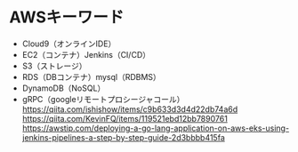 # AWSキーワード
-   Cloud9（オンラインIDE）
-   EC2（コンテナ）Jenkins（CI/CD）
-   S3（ストレージ）
-   RDS（DBコンテナ）mysql（RDBMS）
-   DynamoDB（NoSQL）
-   gRPC（googleリモートプロシージャコール）
https://qiita.com/ishishow/items/c9b633d3d4d22db74a6d
https://qiita.com/KevinFQ/items/119521ebd12bb7890761
https://awstip.com/deploying-a-go-lang-application-on-aws-eks-using-jenkins-pipelines-a-step-by-step-guide-2d3bbbb415fa